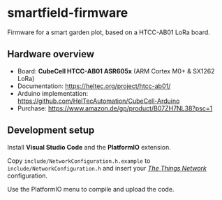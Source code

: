 # smartfield-firmware
Firmware for a smart garden plot, based on a HTCC-AB01 LoRa board.

## Hardware overview

 - Board: **CubeCell HTCC-AB01 ASR605x** (ARM Cortex M0+ & SX1262 LoRa)
  - Documentation: https://heltec.org/project/htcc-ab01/
  - Arduino implementation: https://github.com/HelTecAutomation/CubeCell-Arduino
  - Purchase: https://www.amazon.de/gp/product/B07ZH7NL38?psc=1

## Development setup

Install **Visual Studio Code** and the **PlatformIO** extension.

Copy `include/NetworkConfiguration.h.example` to `include/NetworkConfiguration.h` and insert your [*The Things Network*](https://www.thethingsnetwork.org) configuration. 

Use the PlatformIO menu to compile and upload the code.